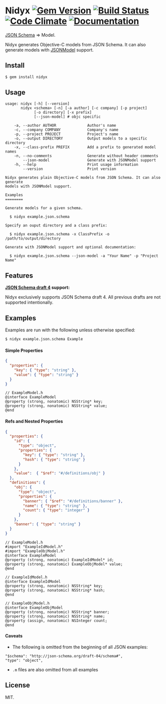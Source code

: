 # Nidyx [![Gem Version](https://badge.fury.io/rb/nidyx.svg)](http://badge.fury.io/rb/nidyx) [![Build Status](https://travis-ci.org/cknadler/nidyx.svg?branch=master)](https://travis-ci.org/cknadler/nidyx) [![Code Climate](https://codeclimate.com/github/cknadler/nidyx/badges/gpa.svg)](https://codeclimate.com/github/cknadler/nidyx) [![Documentation](https://inch-ci.org/github/cknadler/nidyx.svg?branch=master)](https://inch-ci.org/github/cknadler/nidyx)

[JSON Schema][JSONSchema] &#8658; Model.

Nidyx generates Objective-C models from JSON Schema. It can also generate
models with [JSONModel](https://github.com/icanzilb/JSONModel) support.

## Install

```bash
$ gem install nidyx
```

## Usage

```
usage: nidyx [-h] [--version]
       nidyx <schema> [-n] [-a author] [-c company] [-p project]
             [-o directory] [-x prefix]
             [--json-model] # objc specific

    -a, --author AUTHOR              Author's name
    -c, --company COMPANY            Company's name
    -p, --project PROJECT            Project's name
    -o, --output DIRECTORY           Output models to a specific directory
    -x, --class-prefix PREFIX        Add a prefix to generated model names
    -n, --no-comments                Generate without header comments
        --json-model                 Generate with JSONModel support
    -h, --help                       Print usage information
        --version                    Print version

Nidyx generates plain Objective-C models from JSON Schema. It can also generate
models with JSONModel support.

Examples
========

Generate models for a given schema.

  $ nidyx example.json.schema

Specify an ouput directory and a class prefix:

  $ nidyx example.json.schema -x ClassPrefix -o /path/to/output/directory

Generate with JSONModel support and optional documentation:

  $ nidyx example.json.schema --json-model -a "Your Name" -p "Project Name"
```

## Features

__[JSON Schema draft 4][JSONSchemaDraft4] support:__

Nidyx exclusively supports JSON Schema draft 4. All previous drafts are not
supported intentionally.

## Examples

Examples are run with the following unless otherwise specified:

```bash
$ nidyx example.json.schema Example
```

#### Simple Properties

```json
{
  "properties": {
    "key": { "type": "string" },
    "value": { "type": "string" }
  }
}
```

```objc
// ExampleModel.h
@interface ExampleModel
@property (strong, nonatomic) NSString* key;
@property (strong, nonatomic) NSString* value;
@end
```

#### Refs and Nested Properties

```json
{
  "properties": {
    "id": {
      "type": "object",
      "properties": {
        "key": { "type": "string" },
        "hash": { "type": "string" }
      }
    },
    "value":  { "$ref": "#/definitions/obj" }
  },
  "definitions": {
    "obj": {
      "type": "object",
      "properties": {
        "banner": { "$ref": "#/definitions/banner" },
        "name": { "type": "string" },
        "count": { "type": "integer" }
      }
    },
    "banner": { "type": "string" }
  }
}
```

```objc
// ExampleModel.h
#import "ExampleIdModel.h"
#import "ExampleObjModel.h"
@interface ExampleModel
@property (strong, nonatomic) ExampleIdModel* id;
@property (strong, nonatomic) ExampleObjModel* value;
@end

// ExampleIdModel.h
@interface ExampleIdModel
@property (strong, nonatomic) NSString* key;
@property (strong, nonatomic) NSString* hash;
@end

// ExampleObjModel.h
@interface ExampleObjModel
@property (strong, nonatomic) NSString* banner;
@property (strong, nonatomic) NSString* name;
@property (assign, nonatomic) NSInteger count;
@end
```

#### Caveats

* The following is omitted from the beginning of all JSON examples:

```
"$schema": "http://json-schema.org/draft-04/schema#",
"type": "object",
```

* `.m` files are also omitted from all examples

## License

MIT.

[JSONSchema]: http://json-schema.org/
[JSONSchemaDraft4]: http://tools.ietf.org/html/draft-zyp-json-schema-04
